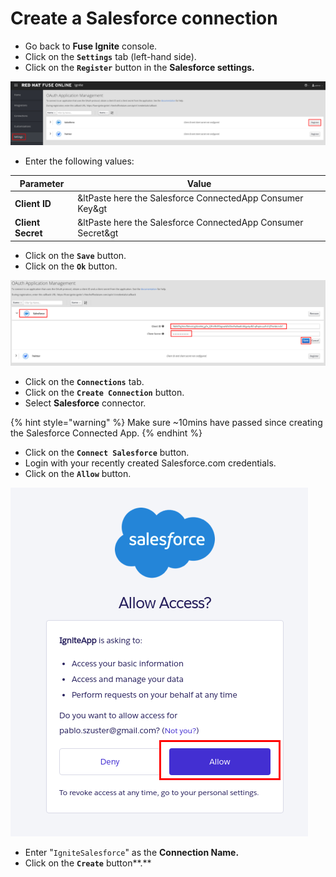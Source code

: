 # Create a Salesforce connection

* Go back to **Fuse Ignite** console.
* Click on the **`Settings`** tab \(left-hand side\).
* Click on the **`Register`** button in the **Salesforce settings.**

![](../.gitbook/assets/image%20%28111%29.png)

* Enter the following values:

| Parameter| Value|
| --- | --- |
| **Client ID** | &ltPaste here the Salesforce ConnectedApp Consumer Key&gt|
| **Client Secret** | &ltPaste here the Salesforce ConnectedApp Consumer Secret&gt |

* Click on the **`Save`** button.
* Click on the **`Ok`** button.

![](../.gitbook/assets/image%20%2838%29.png)

* Click on the **`Connections`** tab.
* Click on the **`Create Connection`** button.
* Select **Salesforce** connector.

{% hint style="warning" %}
Make sure ~10mins have passed since creating the Salesforce Connected App.
{% endhint %}

* Click on the **`Connect Salesforce`** button.
* Login with your recently created Salesforce.com credentials.
* Click on the **`Allow`** button.

![](../.gitbook/assets/image%20%2839%29.png)

* Enter "`IgniteSalesforce`" as the **Connection Name.**
* Click on the **`Create`** button**.**

